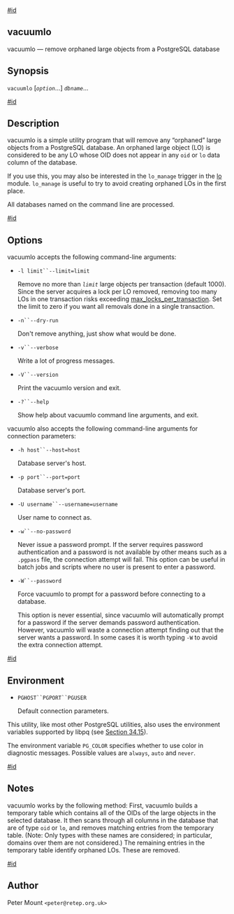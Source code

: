 [#id](#VACUUMLO)

## vacuumlo

vacuumlo — remove orphaned large objects from a PostgreSQL database

## Synopsis

`vacuumlo` \[_`option`_...] _`dbname`_...

[#id](#id-1.11.8.4.4.5)

## Description

vacuumlo is a simple utility program that will remove any “orphaned” large objects from a PostgreSQL database. An orphaned large object (LO) is considered to be any LO whose OID does not appear in any `oid` or `lo` data column of the database.

If you use this, you may also be interested in the `lo_manage` trigger in the [lo](lo) module. `lo_manage` is useful to try to avoid creating orphaned LOs in the first place.

All databases named on the command line are processed.

[#id](#id-1.11.8.4.4.6)

## Options

vacuumlo accepts the following command-line arguments:

- `-l limit``--limit=limit`

  Remove no more than _`limit`_ large objects per transaction (default 1000). Since the server acquires a lock per LO removed, removing too many LOs in one transaction risks exceeding [max_locks_per_transaction](runtime-config-locks#GUC-MAX-LOCKS-PER-TRANSACTION). Set the limit to zero if you want all removals done in a single transaction.

- `-n``--dry-run`

  Don't remove anything, just show what would be done.

- `-v``--verbose`

  Write a lot of progress messages.

- `-V``--version`

  Print the vacuumlo version and exit.

- `-?``--help`

  Show help about vacuumlo command line arguments, and exit.

vacuumlo also accepts the following command-line arguments for connection parameters:

- `-h host``--host=host`

  Database server's host.

- `-p port``--port=port`

  Database server's port.

- `-U username``--username=username`

  User name to connect as.

- `-w``--no-password`

  Never issue a password prompt. If the server requires password authentication and a password is not available by other means such as a `.pgpass` file, the connection attempt will fail. This option can be useful in batch jobs and scripts where no user is present to enter a password.

- `-W``--password`

  Force vacuumlo to prompt for a password before connecting to a database.

  This option is never essential, since vacuumlo will automatically prompt for a password if the server demands password authentication. However, vacuumlo will waste a connection attempt finding out that the server wants a password. In some cases it is worth typing `-W` to avoid the extra connection attempt.

[#id](#id-1.11.8.4.4.7)

## Environment

- `PGHOST``PGPORT``PGUSER`

  Default connection parameters.

This utility, like most other PostgreSQL utilities, also uses the environment variables supported by libpq (see [Section 34.15](libpq-envars)).

The environment variable `PG_COLOR` specifies whether to use color in diagnostic messages. Possible values are `always`, `auto` and `never`.

[#id](#id-1.11.8.4.4.8)

## Notes

vacuumlo works by the following method: First, vacuumlo builds a temporary table which contains all of the OIDs of the large objects in the selected database. It then scans through all columns in the database that are of type `oid` or `lo`, and removes matching entries from the temporary table. (Note: Only types with these names are considered; in particular, domains over them are not considered.) The remaining entries in the temporary table identify orphaned LOs. These are removed.

[#id](#id-1.11.8.4.4.9)

## Author

Peter Mount `<peter@retep.org.uk>`
